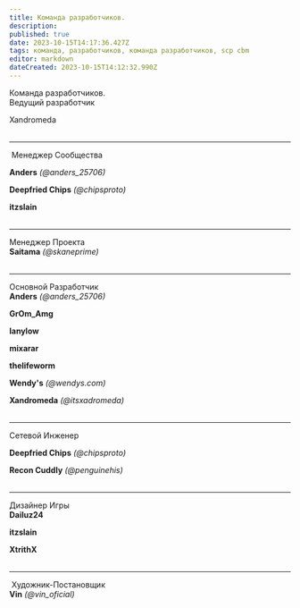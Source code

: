 ```yaml
---
title: Команда разработчиков.
description: 
published: true
date: 2023-10-15T14:17:36.427Z
tags: команда, разработчиков, команда разработчиков, scp cbm
editor: markdown
dateCreated: 2023-10-15T14:12:32.990Z
---
```


Команда разработчиков.  
Ведущий разработчик

Xandromeda  
 

---

 Менеджер Сообщества

**Anders** *(@anders\_25706)*

**Deepfried Chips** *(@chipsproto)*

**itzslain**  
 

---

Менеджер Проекта  
**Saitama** *(@skaneprime)*  
 

---

Основной Разработчик  
**Anders** *(@anders\_25706)*

**GrOm\_Amg**

**lanylow**

**mixarar**

**thelifeworm**

**Wendy's** *(@wendys.com)*

**Xandromeda** *(@itsxadromeda)*  
 

---

  
Сетевой Инженер

**Deepfried Chips** *(@chipsproto)*

**Recon Cuddly** *(@penguinehis)*  
 

---

Дизайнер Игры  
**Dailuz24**

**itzslain**

**XtrithX**  
 

---

 Художник-Постановщик  
**Vin** *(@vin\_oficial)*